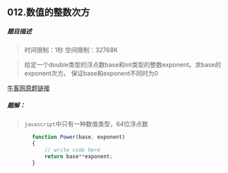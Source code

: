 
## 012.数值的整数次方
##### 题目描述
>时间限制：1秒 空间限制：32768K

>给定一个double类型的浮点数base和int类型的整数exponent。求base的exponent次方。
>保证base和exponent不同时为0


[牛客网原题链接](https://www.nowcoder.com/practice/1a834e5e3e1a4b7ba251417554e07c00?tpId=13&tqId=11165&tPage=1&rp=1&ru=/ta/coding-interviews&qru=/ta/coding-interviews/question-ranking)

##### 题解：
>`javascript`中只有一种数值类型，64位浮点数

```javascript
        function Power(base, exponent)
        {
            // write code here
            return base**exponent;
        }
```